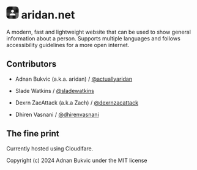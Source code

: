 # <img src="/assets/media/favicons/icon-192.png" width="32px" height="32px"> aridan.net
A modern, fast and lightweight website that can be used to show general information about a person.
Supports multiple languages and follows accessibility guidelines for a more open internet. 

## Contributors

- Adnan Bukvic (a.k.a. aridan) / [@actuallyaridan](https://github.com/actuallyaridan)

- Slade Watkins / [@sladewatkins](https://github.com/sladewatkins)

- Dexrn ZacAttack (a.k.a Zach) / [@dexrnzacattack](https://github.com/dexrnzacattack)

- Dhiren Vasnani / [@dhirenvasnani](https://github.com/dhirenvasnani)

## The fine print

Currently hosted using Cloudlfare. 

Copyright (c) 2024 Adnan Bukvic under the MIT license
